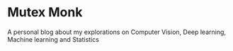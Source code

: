 # Mutex Monk
A personal blog about my explorations on Computer Vision, Deep learning, Machine learning and Statistics
